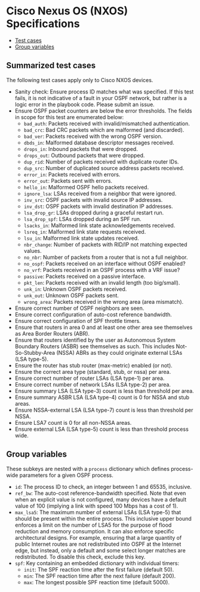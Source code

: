 # Cisco Nexus OS (NXOS) Specifications

  * [Test cases](#summarized-test-cases)
  * [Group variables](#group-variables)

## Summarized test cases
The following test cases apply only to Cisco NXOS devices.

  * Sanity check: Ensure process ID matches what was specified.
    If this test fails, it is not indicative of a fault in your OSPF network,
    but rather is a logic error in the playbook code. Please submit an issue.
  * Ensure OSPF packet counters are below the error thresholds. The fields
    in scope for this test are enumerated below:
    * `bad_auth`: Packets received with invalid/mismatched authentication.
    * `bad_crc`: Bad CRC packets which are malformed (and discarded).
    * `bad_ver`: Packets received with the wrong OSPF version.
    * `dbds_in`: Malformed database descriptor messages received.
    * `drops_in`: Inbound packets that were dropped.
    * `drops_out`: Outbound packets that were dropped.
    * `dup_rid`: Number of packets received with duplicate router IDs.
    * `dup_src`: Number of duplicated source address packets received.
    * `error_in`: Packets received with errors.
    * `error_out`: Packets sent with errors.
    * `hello_in`: Malformed OSPF hello packets received.
    * `ignore_lsa`: LSAs received from a neighbor that were ignored.
    * `inv_src`: OSPF packets with invalid source IP addresses.
    * `inv_dst`: OSPF packets with invalid destination IP addresses.
    * `lsa_drop_gr`: LSAs dropped during a graceful restart run.
    * `lsa_drop_spf`: LSAs dropped during an SPF run.
    * `lsacks_in`: Malformed link state acknowledgements received.
    * `lsreq_in`: Malformed link state requests received.
    * `lsu_in`:  Malformed link state updates received.
    * `nbr_change`: Number of packets with RID/IP not matching expected values.
    * `no_nbr`: Number of packets from a router that is not a full neighbor.
    * `no_ospf`: Packets received on an interface without OSPF enabled?
    * `no_vrf`: Packets received in an OSPF process with a VRF issue?
    * `passive`: Packets received on a passive interface.
    * `pkt_len`: Packets received with an invalid length (too big/small).
    * `unk_in`: Unknown OSPF packets received.
    * `unk_out`: Unknown OSPF packets sent.
    * `wrong_area`: Packets received in the wrong area (area mismatch).
  * Ensure correct number of OSPF neighbors are seen.
  * Ensure correct configuration of auto-cost reference bandwidth.
  * Ensure correct configuration of SPF throttle timers.
  * Ensure that routers in area 0 and at least one other area see themselves
    as Area Border Routers (ABR).
  * Ensure that routers identified by the user as Autonomous System Boundary
    Routers (ASBR) see themselves as such. This includes Not-So-Stubby-Area
    (NSSA) ABRs as they could originate external LSAs (LSA type-5).
  * Ensure the router has stub router (max-metric) enabled (or not).
  * Ensure the correct area type (standard, stub, or nssa) per area.
  * Ensure correct number of router LSAs (LSA type-1) per area.
  * Ensure correct number of network LSAs (LSA type-2) per area.
  * Ensure summary LSA (LSA type-3) count is less than threshold per area.
  * Ensure summary ASBR LSA (LSA type-4) count is 0 for NSSA and stub areas.
  * Ensure NSSA-external LSA (LSA type-7) count is less than threshold per NSSA.
  * Ensure LSA7 count is 0 for all non-NSSA areas.
  * Ensure external LSA (LSA type-5) count is less than threshold process wide.

## Group variables
These subkeys are nested with a `process` dictionary which defines
process-wide parameters for a given OSPF process.

  * `id`: The process ID to check, an integer between 1 and 65535, inclusive.
  * `ref_bw`: The auto-cost reference-bandwidth specified. Note that even when
     an explicit value is not configured, many devices have a default value
     of 100 (implying a link with speed 100 Mbps has a cost of 1).
  * `max_lsa5`: The maximum number of external LSAs (LSA type-5) that should be
    present within the entire process. This inclusive upper bound enforces a
    limit on the number of LSA5 for the purpose of flood reduction and memory
    consumption. It can also enforce specific architectural designs. For
    example, ensuring that a large quantity of public Internet routes are not
    redistributed into OSPF at the Internet edge, but instead, only a default
    and some select longer matches are redistributed.
    To disable this check, exclude this key.
  * `spf`: Key containing an embedded dictionary with individual timers:
    * `init`: The SPF reaction time after the first failure (default 50).
    * `min`: The SPF reaction time after the next failure (default 200).
    * `max`: The longest possible SPF reaction time (default 5000).
